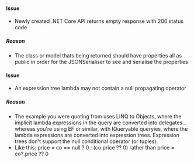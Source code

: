 #### Issue
- Newly created .NET Core API returns empty response with 200 status code
##### Reason
- The class or model thats being returned should have properties all as public in order for the JSONSerialiser to see and serialise the properties

#### Issue
- An expression tree lambda may not contain a null propagating operator

##### Reason
- The example you were quoting from uses LINQ to Objects, where the implicit lambda expressions in the query are converted into delegates... whereas you're using EF or similar, with IQueryable<T> queryies, where the lambda expressions are converted into expression trees. Expression trees don't support the null conditional operator (or tuples). 
- Like this:
price = co == null ? 0 : (co.price ?? 0) rather than 
price = co?.price ?? 0

